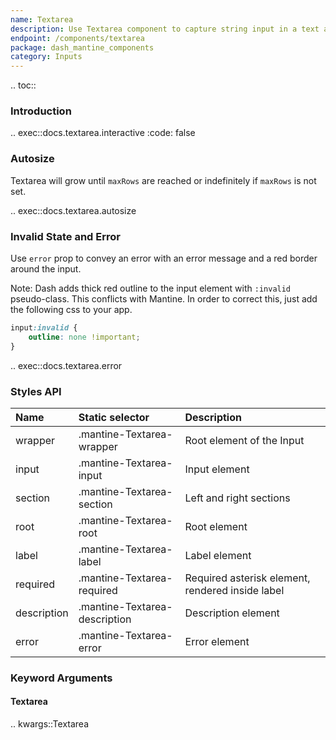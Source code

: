 ```yaml
---
name: Textarea
description: Use Textarea component to capture string input in a text area with an auto-size variant. Customize the input with label, description, error message etc.
endpoint: /components/textarea
package: dash_mantine_components
category: Inputs
---
```


.. toc::

### Introduction

.. exec::docs.textarea.interactive
    :code: false

### Autosize

Textarea will grow until `maxRows` are reached or indefinitely if `maxRows` is not set.

.. exec::docs.textarea.autosize

### Invalid State and Error

Use `error` prop to convey an error with an error message and a red border around the input.

Note: Dash adds thick red outline to the input element with `:invalid` pseudo-class. This conflicts with Mantine. 
In order to correct this, just add the following css to your app.

```css
input:invalid {
    outline: none !important;
}
```

.. exec::docs.textarea.error

### Styles API

| Name        | Static selector               | Description                                      |
|:------------|:------------------------------|:-------------------------------------------------|
| wrapper     | .mantine-Textarea-wrapper     | Root element of the Input                        |
| input       | .mantine-Textarea-input       | Input element                                    |
| section     | .mantine-Textarea-section     | Left and right sections                          |
| root        | .mantine-Textarea-root        | Root element                                     |
| label       | .mantine-Textarea-label       | Label element                                    |
| required    | .mantine-Textarea-required    | Required asterisk element, rendered inside label |
| description | .mantine-Textarea-description | Description element                              |
| error       | .mantine-Textarea-error       | Error element                                    |

### Keyword Arguments

#### Textarea

.. kwargs::Textarea
